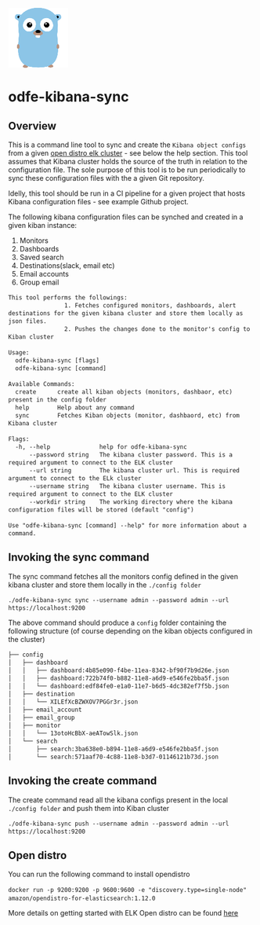 
![go](go.png)
# odfe-kibana-sync 

## Overview
This is a command line tool to sync and create the `Kibana object configs` from a given [open distro elk cluster](https://opendistro.github.io/for-elasticsearch-docs/) - see below the help section. This tool assumes that Kibana cluster holds the source of the truth in relation to the configuration file. The sole purpose of this tool is to be run periodically to sync these configuration files with the a given Git repository.

Idelly, this tool should be run in a CI pipeline for a given project that hosts Kibana configuration files - see example Github project.

The following kibana configuration files can be synched and created in a given kiban instance:
1. Monitors
2. Dashboards
3. Saved search
4. Destinations(slack, email etc)
5. Email accounts
6. Group email

```./odfe-kibana-sync -h
This tool performs the followings:
                1. Fetches configured monitors, dashboards, alert destinations for the given kibana cluster and store them locally as json files.
                2. Pushes the changes done to the monitor's config to Kiban cluster

Usage:
  odfe-kibana-sync [flags]
  odfe-kibana-sync [command]

Available Commands:
  create      create all kiban objects (monitors, dashbaor, etc) present in the config folder
  help        Help about any command
  sync        Fetches Kiban objects (monitor, dashbaord, etc) from Kibana cluster

Flags:
  -h, --help              help for odfe-kibana-sync
      --password string   The kibana cluster password. This is a required argument to connect to the ELK cluster
      --url string        The kibana cluster url. This is required argument to connect to the ELk cluster
      --username string   The kibana cluster username. This is required argument to connect to the ELK cluster
      --workdir string    The working directory where the kibana configuration files will be stored (default "config")

Use "odfe-kibana-sync [command] --help" for more information about a command.
```


## Invoking the sync command
The sync command fetches all the monitors config defined in the given kibana cluster and store them locally in the `./config folder`

```
./odfe-kibana-sync sync --username admin --password admin --url https://localhost:9200
```

The above command should produce a `config` folder containing the following structure (of course depending on the kiban objects configured in the cluster)
```
├── config
│   ├── dashboard
│   │   ├── dashboard:4b85e090-f4be-11ea-8342-bf90f7b9d26e.json
│   │   ├── dashboard:722b74f0-b882-11e8-a6d9-e546fe2bba5f.json
│   │   └── dashboard:edf84fe0-e1a0-11e7-b6d5-4dc382ef7f5b.json
│   ├── destination
│   │   └── XILEfXcBZWXOV7PGGr3r.json
│   ├── email_account
│   ├── email_group
│   ├── monitor
│   │   └── 13otoHcBbX-aeATowSlk.json
│   └── search
│       ├── search:3ba638e0-b894-11e8-a6d9-e546fe2bba5f.json
│       └── search:571aaf70-4c88-11e8-b3d7-01146121b73d.json
```

## Invoking the create command
The create command read all the kibana configs present in the local `./config folder` and push them into Kiban cluster

```
./odfe-kibana-sync push --username admin --password admin --url https://localhost:9200
```

## Open distro

You can run the following command to install opendistro

`docker run -p 9200:9200 -p 9600:9600 -e "discovery.type=single-node" amazon/opendistro-for-elasticsearch:1.12.0`

More details on getting started with ELK Open distro can be found [here](https://opendistro.github.io/for-elasticsearch-docs/#get-started)






